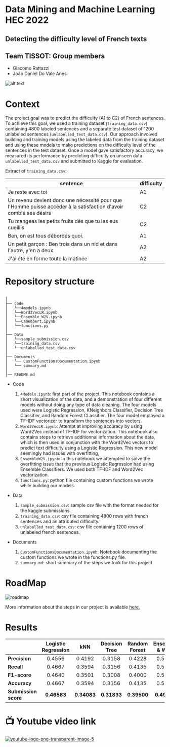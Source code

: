 # Data Mining and Machine Learning HEC 2022
## Detecting the difficulty level of French texts


## Team TISSOT: Group members
* Giacomo Rattazzi
* João Daniel Do Vale Anes 

![alt text](https://upload.wikimedia.org/wikipedia/commons/thumb/c/ce/Tissot_Logo.svg/2560px-Tissot_Logo.svg.png)


# Context 

The project goal was to predict the difficulty (A1 to C2) of French sentences. To achieve this goal, we used a training dataset (`training_data.csv`) containing 4800 labeled sentences and a separate test dataset of 1200 unlabeled sentences (`unlabelled_test_data.csv`). Our approach involved building and training models using the labeled data from the training dataset and using these models to make predictions on the difficulty level of the sentences in the test dataset. Once a model gave satisfactory accuracy, we measured its performance by predicting difficulty on unseen data `unlabelled_test_data.csv` and submitted to Kaggle for evaluation.

Extract of `training_data.csv`:

| sentence  | difficulty |
| ------------- | ------------- |
| Je reste avec toi |  A1 |
| Un revenu devient donc une nécessité pour que l'Homme puisse accéder à la satisfaction d'avoir comblé ses désirs |  C2 |
| Tu mangeas les petits fruits dès que tu les eus cueillis | C2 | 
| Ben, on est tous débordés quoi. |  A1 | 
| Un petit garçon : Ben trois dans un nid et dans l'autre, y'en a deux | A2 | 
| J'ai été en forme toute la matinée | A2  | 

# Repository structure 
```

│
├── Code
│   └──4models.ipynb
│   └──Word2VecLR.ipynb
│   └──Ensemble_W2V.ipynb
│   └──Camembert.ipynb
│   └──functions.py
│
├── Data
│   └──sample_submission.csv
│   └──training_data.csv
│   └──unlabelled_test_data.csv 
│ 
├── Documents
│   └── CustomFunctionsDocumentation.ipynb
│   └── summary.md
│ 
│── README.md
```

* Code
  1. `4Models.ipynb`: first part of the project. This notebook contains a short visualization of the data, and a demonstration of four different models without doing any type of data cleaning. The four models used were Logistic Regression, KNeighbors Classifier, Decision Tree Classifier, and Random Forest CLassifier. The four model employed a TF-IDF vectorizer to transform the sentences into vectors. 
  2. `Word2VecLR.ipynb`: Attempt at improving accuracy by using Word2Vec instead of TF-IDF for vectorization. This notebook also contains steps to retrieve additionnal information about the data, which is then used in conjunction with the Word2Vec vectors to predict text difficulty using a Logistic Regression. This new model seemingly had issues with overfitting,
  3. `EnsembleW2V.ipynb`: In this notebook we attempted to solve the overfitting issue that the previous Logistic Regression had using Ensemble Classifiers. We used both TF-IDF and Word2Vec vectorization.
  4. `functions.py`: python file containing custom functions we wrote while building our models.

* Data
  1. `sample_submission.csv`: sample csv file with the format needed for the kaggle submissions.
  2. `training_data.csv`: csv file containing 4800 rows with french sentences and an attributed difficulty.
  3. `unlabelled_test_data.csv`: csv file containing 1200 rows of unlabeled french sentences.

* Documents
  1. `CustomFunctionsDocumentation.ipynb`: Notebook documenting the custom functions we wrote in the functions.py file.
  2. `summary.md`: short summary of the steps we took for this project.



# RoadMap

![roadmap](https://user-images.githubusercontent.com/114418718/209168203-15e7a47d-48f5-46aa-819d-a3236e90f14f.png)

More information about the steps in our project is available [here.](https://github.com/danieldovale/DMML2022_Tissot/blob/main/documents/summary.md)

# Results
| | Logistic Regression  | kNN | Decision Tree | Random Forest | Ensemble & W2V |
| ------------- | :-------------: | :-------------: | :-------------: | :-------------: | :-------------: | 
| **Precision**         | 0.4556 | 0.4192 | 0.3158 | 0.4228 | 0.5135
| **Recall**            | 0.4667 | 0.3594 | 0.3156 | 0.4135 | 0.5169
| **F1-score**          | 0.4640 | 0.3501 | 0.3008 | 0.4000 | 0.5135
| **Accuracy**          | 0.4667 | 0.3594 | 0.3156 | 0.4135 | 0.5121
| **Submission score**  | **0.46583** | **0.34083** | **0.31833** | **0.39500** | **0.49166**



# 📺 Youtube video link
[![youtube-logo-png-transparent-image-5](https://user-images.githubusercontent.com/114418718/209170346-bad7ab7e-3c07-43fd-8b9a-eb9e2ba360ff.png)](https://www.youtube.com/watch?v=X2feNkp1Vik)



